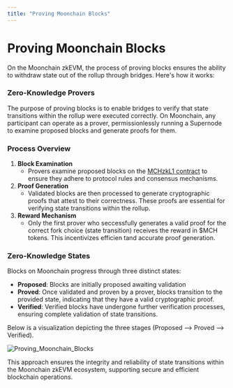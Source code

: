 ```yaml
---
title: "Proving Moonchain Blocks"
---
```




# Proving Moonchain Blocks

On the Moonchain zkEVM, the process of proving blocks ensures the ability to withdraw state out of the rollup through bridges. Here's how it works:

### Zero-Knowledge Provers

The purpose of proving blocks is to enable bridges to verify that state transitions within the rollup were executed correctly. On Moonchain, any participant can operate as a prover, permissionlessly running a Supernode to examine proposed blocks and generate proofs for them.

### Process Overview

1. **Block Examination**
    - Provers examine proposed blocks on the [MCHzkL1 contract](https://doc.moonchain.com/docs/Resources/Address#protocol-contracts) to ensure they adhere to protocol rules and consensus mechanisms.
2. **Proof Generation**
    - Validated blocks are then processed to generate cryptographic proofs that attest to their correctness. These proofs are essential for verifying state transitions within the rollup.
3. **Reward Mechanism**
    - Only the first prover who seccessfully generates a valid proof for the correct fork choice (state transition) receives the reward in $MCH tokens. This incentivizes efficien tand accurate proof generation.

### Zero-Knowledge States

Blocks on Moonchain progress through three distinct states:

- **Proposed**: Blocks are initially proposed awaiting validation
- **Proved**: Once validated and proven by a prover, blocks transition to the provided state, indicating that they have a valid cryptographic proof.
- **Verified**: Verified blocks have undergone further verification processes, ensuring complete validation of state transitions.

Below is a visualization depicting the three stages (Proposed --> Proved --> Verified).

![Proving_Moonchain_Blocks](/img/Proving_Moonchain_Blocks.gif)

This approach ensures the integrity and reliability of state transitions within the Moonchain zkEVM ecosystem, supporting secure and efficient blockchain operations.
